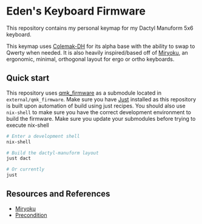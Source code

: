 # Eden's Keyboard Firmware

This repository contains my personal keymap for my Dactyl Manuform 5x6 keyboard.

This keymap uses [Colemak-DH] for its alpha base with the ability to swap to Qwerty when needed.
It is also heavily inspired/based off of [Miryoku], an ergonomic, minimal, orthogonal layout for
ergo or ortho keyboards.

[Colemak-DH]: https://colemakmods.github.io/mod-dh/
[Miryoku]: https://github.com/manna-harbour/qmk_firmware/blob/miryoku/users/manna-harbour_miryoku/miryoku.org

## Quick start

This repository uses [qmk_firmware] as a submodule located in `external/qmk_firmware`. Make sure you
have [Just] installed as this repository is built upon automation of build using just recipes. You
should also use `nix-shell` to make sure you have the correct development environment to build the
firmware. Make sure you update your submodules before trying to execute nix-shell

```bash
# Enter a development shell
nix-shell

# Build the dactyl-manuform layout
just dact

# Or currently
just
```

[qmk_firmware]: https://github.com/qmk/qmk_firmware
[Just]: https://github.com/casey/just

## Resources and References

- [Miryoku]
- [Precondition](https://github.com/precondition/dactyl-manuform-keymap/)
